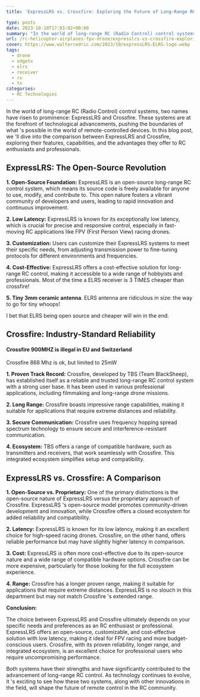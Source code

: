 ```yaml
---
title: 'ExpressLRS vs. Crossfire: Exploring the Future of Long-Range RC Control'

type: posts
date: 2023-10-10T17:03:02+00:00
summary: "In the world of long-range RC (Radio Control) control systems, two names have risen to prominence: ExpressLRS and Crossfire. These systems are at the forefront of technological advancements, pushing the boundaries of what's possible in the world of remote-controlled devices. "
url: /rc-helicopter-airplanes-fpv-drone/expresslrs-vs-crossfire-exploring-the-future-of-long-range-rc-control/
cover: https://www.waltercedric.com/2023/10/expressLRS-ELRS-logo.webp
tags:
  - drone
  - edgetx
  - elrs
  - receiver
  - rx
  - tx
categories:
  - RC Technologies
---
```

In the world of long-range RC (Radio Control) control systems, two names have risen to prominence: ExpressLRS and Crossfire. These systems are at the forefront of technological advancements, pushing the boundaries of what 's possible in the world of remote-controlled devices. In this blog post, we 'll dive into the comparison between ExpressLRS and Crossfire, exploring their features, capabilities, and the advantages they offer to RC enthusiasts and professionals.

## **ExpressLRS: The Open-Source Revolution**

**1. Open-Source Foundation:** ExpressLRS is an open-source long-range RC control system, which means its source code is freely available for anyone to use, modify, and contribute to. This open nature fosters a vibrant community of developers and users, leading to rapid innovation and continuous improvement.

**2. Low Latency:** ExpressLRS is known for its exceptionally low latency, which is crucial for precise and responsive control, especially in fast-moving RC applications like FPV (First Person View) racing drones.

**3. Customization:** Users can customize their ExpressLRS systems to meet their specific needs, from adjusting transmission power to fine-tuning protocols for different environments and frequencies.

**4. Cost-Effective:** ExpressLRS offers a cost-effective solution for long-range RC control, making it accessible to a wide range of hobbyists and professionals. Most of the time a ELRS receiver is 3 TIMES cheaper than crossfire!

**5. Tiny 3mm ceramic antenna**. ELRS antenna are ridiculous in size: the way to go for tiny whoops!

I bet that ELRS being open source and cheaper will win in the end.

## **Crossfire: Industry-Standard Reliability**

#### Crossfire 900MHZ is illegal in EU and Switzerland
Crossfire 868 Mhz is ok, but limited to 25mW

**1. Proven Track Record:** Crossfire, developed by TBS (Team BlackSheep), has established itself as a reliable and trusted long-range RC control system with a strong user base. It has been used in various professional applications, including filmmaking and long-range drone missions.

**2. Long Range:** Crossfire boasts impressive range capabilities, making it suitable for applications that require extreme distances and reliability.

**3. Secure Communication:** Crossfire uses frequency hopping spread spectrum technology to ensure secure and interference-resistant communication.

**4. Ecosystem:** TBS offers a range of compatible hardware, such as transmitters and receivers, that work seamlessly with Crossfire. This integrated ecosystem simplifies setup and compatibility.

## **ExpressLRS vs. Crossfire: A Comparison**

**1. Open-Source vs. Proprietary:** One of the primary distinctions is the open-source nature of ExpressLRS versus the proprietary approach of Crossfire. ExpressLRS 's open-source model promotes community-driven development and innovation, while Crossfire offers a closed ecosystem for added reliability and compatibility.

**2. Latency:** ExpressLRS is known for its low latency, making it an excellent choice for high-speed racing drones. Crossfire, on the other hand, offers reliable performance but may have slightly higher latency in comparison.

**3. Cost:** ExpressLRS is often more cost-effective due to its open-source nature and a wide range of compatible hardware options. Crossfire can be more expensive, particularly for those looking for the full ecosystem experience.

**4. Range:** Crossfire has a longer proven range, making it suitable for applications that require extreme distances. ExpressLRS is no slouch in this department but may not match Crossfire 's extended range.

**Conclusion:**

The choice between ExpressLRS and Crossfire ultimately depends on your specific needs and preferences as an RC enthusiast or professional. ExpressLRS offers an open-source, customizable, and cost-effective solution with low latency, making it ideal for FPV racing and more budget-conscious users. Crossfire, with its proven reliability, longer range, and integrated ecosystem, is an excellent choice for professional users who require uncompromising performance.

Both systems have their strengths and have significantly contributed to the advancement of long-range RC control. As technology continues to evolve, it 's exciting to see how these two systems, along with other innovations in the field, will shape the future of remote control in the RC community.
